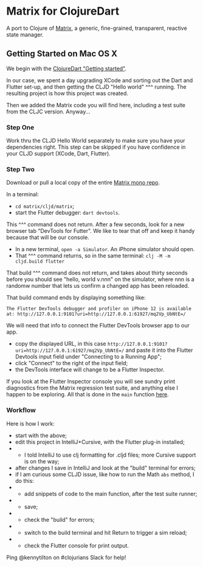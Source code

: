 # Matrix for ClojureDart

A port to Clojure of [Matrix](https://github.com/kennytilton/matrix), a generic, fine-grained, transparent, reactive state manager.



## Getting Started on Mac OS X

We begin with the [ClojureDart "Getting started"](https://github.com/Tensegritics/ClojureDartPreview/blob/main/doc/flutter-quick-start.md).

In our case, we spent a day upgrading XCode and sorting out the Dart and Flutter set-up, and then getting the CLJD "Hello world" ^^^ running. The resulting project is how this project was created.

Then we added the Matrix code you will find here, including a test suite from the CLJC version. Anyway...

### Step One
Work thru the CLJD Hello World separately to make sure you have your dependencies right. This step can be skipped if you have confidence in your CLJD support (XCode, Dart, Flutter).

### Step Two
Download or pull a local copy of the entire [Matrix mono repo](https://github.com/kennytilton/matrix).

In a terminal:

* `cd matrix/cljd/matrix`;
* start the Flutter debugger: `dart devtools`.

This ^^^ command does not return. After a few seconds, look for a new browser tab "DevTools for Futter". We like to tear that off and keep it handy because that will be our console.

* In a new terminal, `open -a Simulator`. An iPhone simulator should open.
* That ^^^ command returns, so in the same terminal: `clj -M -m cljd.build flutter`

That build ^^^ command does not return, and takes about thirty seconds before you should see "hello, world v.nnn" on the simulator, where nnn is a randomw number that lets us confirm a changed app has been reloaded.

That build command ends by displaying something like:
```
The Flutter DevTools debugger and profiler on iPhone 12 is available at: http://127.0.0.1:9101?uri=http://127.0.0.1:61927/mq2Vp_UbNtE=/
```
We will need that info to connect the Flutter DevTools browser app to our app.

* copy the displayed URL, in this case `http://127.0.0.1:9101?uri=http://127.0.0.1:61927/mq2Vp_UbNtE=/` and paste it into the Flutter Devtools input field under "Connecting to a Running App";
* click "Connect" to the right of the input field;
* the DevTools interface will change to be a Flutter Inspector.

If you look at the Flutter Inspector console you will see sundry print diagnostics from the Matrix regression test suite, and anything else I happen to be exploring. All that is done in the `main` function [here](https://github.com/kennytilton/matrix/blob/main/cljd/matrix/src/tiltontec/main.cljd).


### Workflow
Here is how I work:

* start with the above;
* edit this project in IntelliJ+Cursive, with the Flutter plug-in installed;
* * I told IntelliJ to use clj formatting for .cljd files; more Cursive support is on the way;
* after changes I save in IntelliJ and look at the "build" terminal for errors;
* if I am curious some CLJD issue, like how to run the Math `abs` method, I do this:
* * add snippets of code to the main function, after the test suite runner;
* * save;
* * check the "build" for errors;
* * switch to the build terminal and hit Return to trigger a sim reload;
* * check the Flutter console for print output.

Ping @kennytilton on #clojurians Slack for help!

